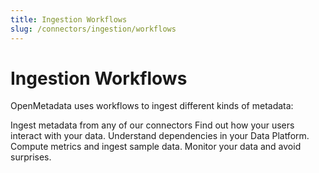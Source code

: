 ```yaml
---
title: Ingestion Workflows
slug: /connectors/ingestion/workflows
---
```


# Ingestion Workflows

OpenMetadata uses workflows to ingest different kinds of metadata:

<InlineCalloutContainer>
  <InlineCallout
    color="violet-70"
    icon="celebration"
    bold="Metadata Ingestion"
    href="/connectors/ingestion/workflows/metadata"
  >
    Ingest metadata from any of our connectors
  </InlineCallout>
  <InlineCallout
    color="violet-70"
    icon="storage"
    bold="Usage Information"
    href="/connectors/ingestion/workflows/usage"
  >
    Find out how your users interact with your data.
  </InlineCallout>
  <InlineCallout
    color="violet-70"
    icon="fit_screen"
    bold="Data Lineage"
    href="/connectors/ingestion/workflows/lineage"
  >
    Understand dependencies in your Data Platform.
  </InlineCallout>
  <InlineCallout
    color="violet-70"
    icon="fit_screen"
    bold="Data Profiler"
    href="/connectors/ingestion/workflows/profiler"
  >
    Compute metrics and ingest sample data.
  </InlineCallout>
  <InlineCallout
    color="violet-70"
    icon="fit_screen"
    bold="Data Quality"
    href="/connectors/ingestion/workflows/data-quality"
  >
    Monitor your data and avoid surprises.
  </InlineCallout>
</InlineCalloutContainer>
